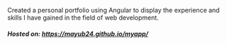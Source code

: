 Created a personal portfolio using Angular to display the experience and skills I have gained in the field of web development.

##### Hosted on: https://mayub24.github.io/myapp/
